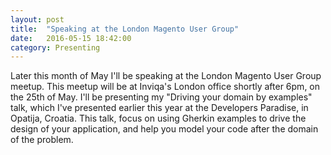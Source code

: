 ```yaml
---
layout: post
title:  "Speaking at the London Magento User Group"
date:   2016-05-15 18:42:00
category: Presenting
---
```

Later this month of May I'll be speaking at the London Magento User Group meetup. This meetup will be at Inviqa's London office shortly after 6pm, on the 25th of May.  I'll be presenting my "Driving your domain by examples" talk, which I've presented earlier this year at the Developers Paradise, in Opatija, Croatia. This talk, focus on using Gherkin examples to drive the design of your application, and help you model your code after the domain of the problem.
